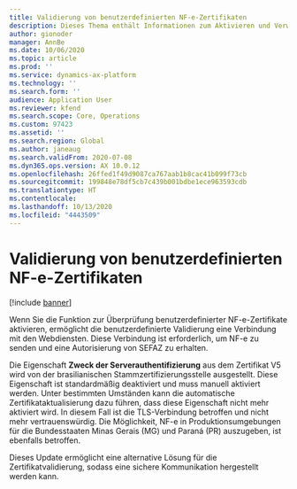 ```yaml
---
title: Validierung von benutzerdefinierten NF-e-Zertifikaten
description: Dieses Thema enthält Informationen zum Aktivieren und Verwenden des benutzerdefinierten NF-e-Zertifikats.
author: gionoder
manager: AnnBe
ms.date: 10/06/2020
ms.topic: article
ms.prod: ''
ms.service: dynamics-ax-platform
ms.technology: ''
ms.search.form: ''
audience: Application User
ms.reviewer: kfend
ms.search.scope: Core, Operations
ms.custom: 97423
ms.assetid: ''
ms.search.region: Global
ms.author: janeaug
ms.search.validFrom: 2020-07-08
ms.dyn365.ops.version: AX 10.0.12
ms.openlocfilehash: 26ffed1f49d9087ca767aab1b8cac41b099f73cb
ms.sourcegitcommit: 199848e78df5cb7c439b001bdbe1ece963593cdb
ms.translationtype: HT
ms.contentlocale: 
ms.lasthandoff: 10/13/2020
ms.locfileid: "4443509"
---
```

# <a name="nf-e-custom-certificate-validation"></a>Validierung von benutzerdefinierten NF-e-Zertifikaten

[!include [banner](../includes/banner.md)]

Wenn Sie die Funktion zur Überprüfung benutzerdefinierter NF-e-Zertifikate aktivieren, ermöglicht die benutzerdefinierte Validierung eine Verbindung mit den Webdiensten. Diese Verbindung ist erforderlich, um NF-e zu senden und eine Autorisierung von SEFAZ zu erhalten.

Die Eigenschaft **Zweck der Serverauthentifizierung** aus dem Zertifikat V5 wird von der brasilianischen Stammzertifizierungsstelle ausgestellt. Diese Eigenschaft ist standardmäßig deaktiviert und muss manuell aktiviert werden. Unter bestimmten Umständen kann die automatische Zertifikataktualisierung dazu führen, dass diese Eigenschaft nicht mehr aktiviert wird. In diesem Fall ist die TLS-Verbindung betroffen und nicht mehr vertrauenswürdig. Die Möglichkeit, NF-e in Produktionsumgebungen für die Bundesstaaten Minas Gerais (MG) und Paraná (PR) auszugeben, ist ebenfalls betroffen.

Dieses Update ermöglicht eine alternative Lösung für die Zertifikatvalidierung, sodass eine sichere Kommunikation hergestellt werden kann.


